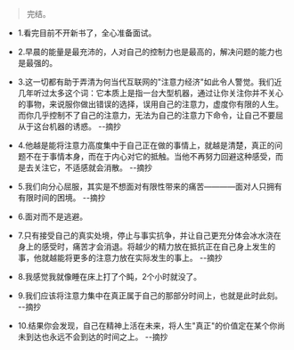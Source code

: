 >完结。

- 1.看完目前不开新书了，全心准备面试。

- 2.早晨的能量是最充沛的，人对自己的控制力也是最高的，解决问题的能力也是最强的。

- 3.这一切都有助于弄清为何当代互联网的"注意力经济"如此令人警觉。我们近几年听过太多这个词：它本质上是指一台大型机器，通过让你关注你并不关心的事物，来说服你做出错误的选择，误用自己的注意力，虚度你有限的人生。而你几乎控制不了自己的注意力，无法为自己的注意力下命令，让自己不要屈从于这台机器的诱惑。 --摘抄

- 4.他越是能将注意力高度集中于自己正在做的事情上，就越是清楚，真正的问题不在于事情本身，而在于内心对它的抵触。当他不再努力回避这种感受，而是去关注它，不适感就会消散。 --摘抄

- 5.我们向分心屈服，其实是不想面对有限性带来的痛苦————面对人只拥有有限时间的困境。 --摘抄

- 6.面对而不是逃避。

- 7.只有接受自己的真实处境，停止与事实抗争，并让自己更充分体会冰水浇在身上的感受时，痛苦才会消退。将越少的精力放在抵抗正在自己身上发生的事，他就越能将更多的注意力放在实际发生的事上。 --摘抄

- 8.我感觉我就像睡在床上打了个盹，2个小时就没了。

- 9.我们应该将注意力集中在真正属于自己的那部分时间上，也就是此时此刻。 --摘抄

- 10.结果你会发现，自己在精神上活在未来，将人生"真正"的价值定在某个你尚未到达也永远不会到达的时间之上。 --摘抄
